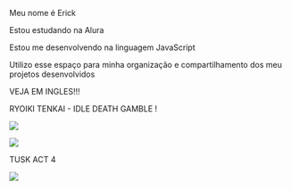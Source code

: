 Meu nome é Erick

Estou estudando na Alura

Estou me desenvolvendo na linguagem JavaScript

Utilizo esse espaço para minha organização e compartilhamento dos meu projetos desenvolvidos

VEJA EM INGLES!!!

RYOIKI TENKAI - IDLE DEATH GAMBLE !

![](https://media.tenor.com/EjgO4DQeVYUAAAAM/hakari-dance.gif)

![](https://media.tenor.com/vGVL5Hf11DwAAAAM/jujutsu-kaisen-hakari.gif)

 TUSK ACT 4 

![](https://media1.tenor.com/m/DdlG2qFTBdIAAAAd/tusk-jjba.gif)
